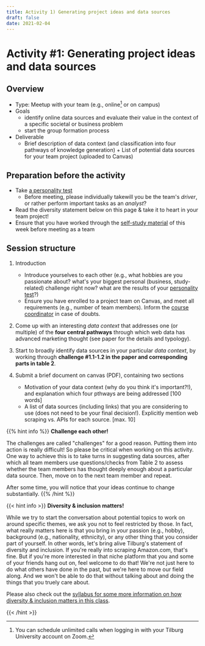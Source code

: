 ```yaml
---
title: Activity 1) Generating project ideas and data sources
draft: false
date: 2021-02-04
---
```


# Activity #1: Generating project ideas and data sources

## Overview
- Type: Meetup with your team (e.g., online[^1] or on campus)
- Goals
  - identify online data sources and evaluate their value in the context of a specific societal or business problem
  - start the group formation process 
- Deliverable
  - Brief description of data context (and classification into four pathways of knowledge generation) + List of potential data sources for your team project (uploaded to Canvas)

[^1]: You can schedule unlimited calls when logging in with your Tilburg University account on Zoom.


## Preparation before the activity

- Take [a personality test](https://www.123test.com/team-roles-test/)
  - Before meeting, please individually takewill you be the team's *driver*, or rather perform important tasks as an *analyst*?
- Read the diversity statement below on this page & take it to heart in your team project!
- Ensure that you have worked through the [self-study material](/docs/modules/week2) of this week before meeting as a team

## Session structure

1. Introduction
    -  Introduce yourselves to each other (e.g., what hobbies are you passionate about? what's your biggest personal (business, study-related) challenge right now? what are the results of your [personality test](https://www.123test.com/team-roles-test/)?)
    - Ensure you have enrolled to a project team on Canvas, and meet all requirements (e.g., number of team members). Inform the [course coordinator](/docs/course/support) in case of doubts.

2. Come up with an interesting *data context* that addresses one (or multiple) of the __four central pathways__ through which web data has advanced marketing thought (see paper for the details and typology).

3. Start to broadly identify data sources in your particular *data context*, by working through __challenge #1.1-1.2 in the paper and corresponding parts in table 2__. 


4. Submit a brief document on canvas (PDF), containing two sections
    - Motivation of your data context (why do you think it's important?!), and explanation which four pthways are being addressed [100 words]
    - A list of data sources (including links) that you are considering to use (does not need to be your final decision!). Explicitly mention web scraping vs. APIs for each source. [max. 10]

{{% hint info %}}
__Challenge each other!__

The challenges are called "challenges" for a good reason. Putting them into action is really difficult! So please be critical when working on this activity. One way to achieve this is to take turns in suggesting data sources, after which all team members use questions/checks from Table 2 to assess whether the team members has thought deeply enough about a particular data source. Then, move on to the next team member and repeat.

After some time, you will notice that your ideas continue to change substantially.
{{% /hint %}}

{{< hint info >}}
__Diversity & inclusion matters!__

While we try to start the conversation about potential topics to work on around specific themes, we ask you not to feel restricted by those. In fact, what really matters here is that you bring in your passion (e.g., hobby), background (e.g., nationality, ethnicity), or any other thing that you consider part of yourself. In other words, let's bring alive Tilburg's statement of diversity and inclusion. If you're really into scraping Amazon.com, that's fine. But if you're more interested in that niche platform that you and some of your friends hang out on, feel welcome to do that! We're not just here to do what others have done in the past, but we're here to move our field along. And we won't be able to do that without talking about and doing the things that you truely care about.

Please also check out the [syllabus for some more information on how diversity & inclusion matters in this class](/docs/course/).

{{< /hint >}}
